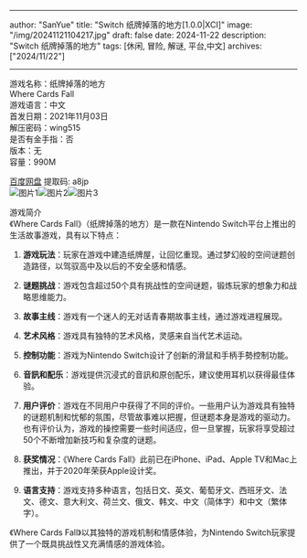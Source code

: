 
---
author: "SanYue"
title: "Switch 纸牌掉落的地方[1.0.0|XCI]"
image: "/img/20241121104217.jpg"
draft: false
date: 2024-11-22
description: "Switch 纸牌掉落的地方"
tags: [休闲, 冒险, 解谜, 平台,中文]
archives: ["2024/11/22"]

---

游戏名称：纸牌掉落的地方   
Where Cards Fall    
游戏语言：中文  
首发日期：2021年11月03日  
解压密码：wing515  
是否有金手指：否  
版本：无   
容量：990M

[百度网盘](https://pan.baidu.com/s/1xFH-N8BpDVX7yBkqqWWJNw) 提取码: a8jp  
![图片1](/img/065bf7.jpg)![图片2](/img/3c648d.jpg)![图片3](/img/e9ce49.jpg)  

游戏简介  
《Where Cards Fall》（纸牌掉落的地方）是一款在Nintendo Switch平台上推出的生活故事游戏，具有以下特点：

1. **游戏玩法**：玩家在游戏中建造纸牌屋，让回忆重现。通过梦幻般的空间谜题创造路径，以驾驭高中及以后的不安全感和情感。

2. **谜题挑战**：游戏包含超过50个具有挑战性的空间谜题，锻炼玩家的想象力和战略思维能力。

3. **故事主线**：游戏有一个迷人的无对话青春期故事主线，通过游戏进程展现。

4. **艺术风格**：游戏具有独特的艺术风格，灵感来自当代艺术运动。

5. **控制功能**：游戏为Nintendo Switch设计了创新的滑鼠和手柄手勢控制功能。

6. **音訊和配乐**：游戏提供沉浸式的音訊和原创配乐，建议使用耳机以获得最佳体验。

7. **用户评价**：游戏在不同用户中获得了不同的评价。一些用户认为游戏具有独特的谜题机制和忧郁的氛围，尽管故事难以把握，但谜题本身是游戏的驱动力。也有评价认为，游戏的操控需要一些时间适应，但一旦掌握，玩家将享受超过50个不断增加新技巧和复杂度的谜题。

8. **获奖情况**：《Where Cards Fall》此前已在iPhone、iPad、Apple TV和Mac上推出，并于2020年荣获Apple设计奖。

9. **语言支持**：游戏支持多种语言，包括日文、英文、葡萄牙文、西班牙文、法文、德文、意大利文、荷兰文、俄文、韩文、中文（简体字）和中文（繁体字）。

《Where Cards Fall》以其独特的游戏机制和情感体验，为Nintendo Switch玩家提供了一个既具挑战性又充满情感的游戏体验。

